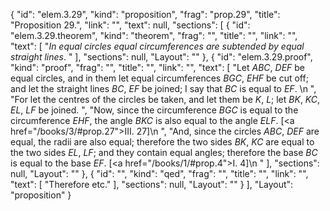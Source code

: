 {
  "id": "elem.3.29",
  "kind": "proposition",
  "frag": "prop.29",
  "title": "Proposition 29.",
  "link": "",
  "text": null,
  "sections": [
    {
      "id": "elem.3.29.theorem",
      "kind": "theorem",
      "frag": "",
      "title": "",
      "link": "",
      "text": [
        "<var>In equal circles equal circumferences are subtended by equal straight lines</var>. "
      ],
      "sections": null,
      "Layout": ""
    },
    {
      "id": "elem.3.29.proof",
      "kind": "proof",
      "frag": "",
      "title": "",
      "link": "",
      "text": [
        "Let <var>ABC</var>, <var>DEF</var> be equal circles, and in them let equal circumferences <var>BGC</var>, <var>EHF</var> be cut off; and let the straight lines <var>BC</var>, <var>EF</var> be joined; I say that <var>BC</var> is equal to <var>EF</var>. \n      ",
        "For let the centres of the circles be taken, and let them be <var>K</var>, <var>L</var>; let <var>BK</var>, <var>KC</var>, <var>EL</var>, <var>LF</var> be joined. ",
        "Now, since the circumference <var>BGC</var> is equal to the circumference <var>EHF</var>, the angle <var>BKC</var> is also equal to the angle <var>ELF</var>. [<a href=\"/books/3/#prop.27\">III. 27</a>]\n      ",
        "And, since the circles <var>ABC</var>, <var>DEF</var> are equal, the radii are also equal; therefore the two sides <var>BK</var>, <var>KC</var> are equal to the two sides <var>EL</var>, <var>LF</var>; and they contain equal angles; therefore the base <var>BC</var> is equal to the base <var>EF</var>. [<a href=\"/books/1/#prop.4\">I. 4</a>]\n      "
      ],
      "sections": null,
      "Layout": ""
    },
    {
      "id": "",
      "kind": "qed",
      "frag": "",
      "title": "",
      "link": "",
      "text": [
        "Therefore etc."
      ],
      "sections": null,
      "Layout": ""
    }
  ],
  "Layout": "proposition"
}
